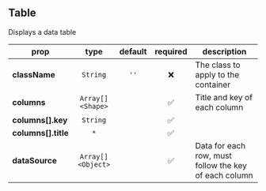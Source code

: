## Table

Displays a data table

prop | type | default | required | description
---- | :----: | :-------: | :--------: | -----------
**className** | `String` | `''` | :x: | The class to apply to the container
**columns** | `Array[]<Shape>` |  | :white_check_mark: | Title and key of each column
**columns[].key** | `String` |  | :white_check_mark: | 
**columns[].title** | `*` |  | :white_check_mark: | 
**dataSource** | `Array[]<Object>` |  | :white_check_mark: | Data for each row, must follow the key of each column

